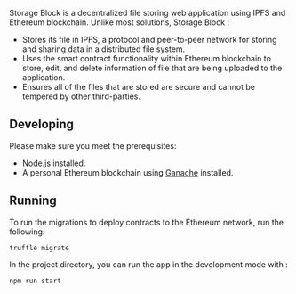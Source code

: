 Storage Block is a decentralized file storing web application using IPFS and Ethereum blockchain. Unlike most solutions, Storage Block :

- Stores its file in IPFS, a protocol and peer-to-peer network for storing and sharing data in a distributed file system.
- Uses the smart contract functionality within Ethereum blockchain to store, edit, and delete information of file that are being uploaded to the application.
- Ensures all of the files that are stored are secure and cannot be tempered by other third-parties.

## Developing

Please make sure you meet the prerequisites:

- [Node.js](https://nodejs.org/en/download/) installed.
- A personal Ethereum blockchain using [Ganache](https://www.trufflesuite.com/ganache) installed.

## Running

To run the migrations to deploy contracts to the Ethereum network, run the following:

```
truffle migrate
```

In the project directory, you can run the app in the development mode with :

```
npm run start
```
